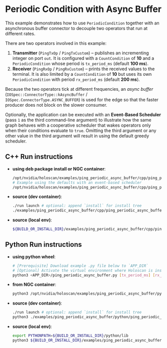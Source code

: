# Periodic Condition with Async Buffer

This example demonstrates how to use `PeriodicCondition` together with an asynchronous buffer connector to decouple two operators that run at different rates.

There are two operators involved in this example:
  1. **Transmitter** (`PingTxOp` / `PingTxCustom`) – publishes an incrementing integer on port `out`. It is configured with a `CountCondition` of **10** and a `PeriodicCondition` whose period is `tx_period_ms` (default **100 ms**).
  2. **Receiver** (`PingRxOp` / `PingRxCustom`) – prints the received values to the terminal. It is also limited by a `CountCondition` of **10** but uses its own `PeriodicCondition` with period `rx_period_ms` (default **200 ms**).

Because the two operators tick at different frequencies, an *async buffer* (`IOSpec::ConnectorType::kAsyncBuffer` / `IOSpec.ConnectorType.ASYNC_BUFFER`) is used for the edge so that the faster producer does not block on the slower consumer.

Optionally, the application can be executed with an **Event-Based Scheduler** (pass `1` as the third command-line argument) to illustrate how the same graph behaves with a cooperative scheduler that wakes operators only when their conditions evaluate to `true`. Omitting the third argument or any other value in the third argument will result in using the default greedy scheduler.

## C++ Run instructions

* **using deb package install or NGC container**:
  ```bash
  /opt/nvidia/holoscan/examples/ping_periodic_async_buffer/cpp/ping_periodic_async_buffer [tx_period_ms] [rx_period_ms] [event_scheduler_flag]
  # Example using the defaults with an event-based scheduler
  /opt/nvidia/holoscan/examples/ping_periodic_async_buffer/cpp/ping_periodic_async_buffer
  ```
* **source (dev container)**:
  ```bash
  ./run launch # optional: append `install` for install tree
  ./examples/ping_periodic_async_buffer/cpp/ping_periodic_async_buffer
  ```
* **source (local env)**:
  ```bash
  ${BUILD_OR_INSTALL_DIR}/examples/ping_periodic_async_buffer/cpp/ping_periodic_async_buffer
  ```

## Python Run instructions

* **using python wheel**:
  ```bash
  # [Prerequisite] Download example .py file below to `APP_DIR`
  # [Optional] Activate the virtual environment where Holoscan is installed
  python3 <APP_DIR>/ping_periodic_async_buffer.py [tx_period_ms] [rx_period_ms] [event_scheduler_flag]
  ```
* **from NGC container**:
  ```bash
  python3 /opt/nvidia/holoscan/examples/ping_periodic_async_buffer/python/ping_periodic_async_buffer.py
  ```
* **source (dev container)**:
  ```bash
  ./run launch # optional: append `install` for install tree
  python3 ./examples/ping_periodic_async_buffer/python/ping_periodic_async_buffer.py
  ```
* **source (local env)**:
  ```bash
  export PYTHONPATH=${BUILD_OR_INSTALL_DIR}/python/lib
  python3 ${BUILD_OR_INSTALL_DIR}/examples/ping_periodic_async_buffer/python/ping_periodic_async_buffer.py
  ```
